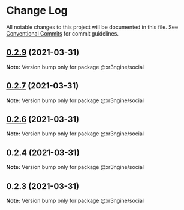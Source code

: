 # Change Log

All notable changes to this project will be documented in this file.
See [Conventional Commits](https://conventionalcommits.org) for commit guidelines.

## [0.2.9](https://github.com/xr3ngine/xr3ngine/compare/v0.2.8...v0.2.9) (2021-03-31)

**Note:** Version bump only for package @xr3ngine/social





## [0.2.7](https://github.com/xr3ngine/xr3ngine/compare/v0.2.6...v0.2.7) (2021-03-31)

**Note:** Version bump only for package @xr3ngine/social





## [0.2.6](https://github.com/xr3ngine/xr3ngine/compare/v0.2.5...v0.2.6) (2021-03-31)

**Note:** Version bump only for package @xr3ngine/social





## 0.2.4 (2021-03-31)

**Note:** Version bump only for package @xr3ngine/social





## 0.2.3 (2021-03-31)

**Note:** Version bump only for package @xr3ngine/social

